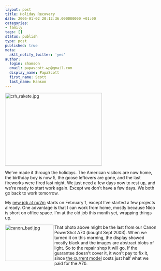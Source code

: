 ```yaml
---
layout: post
title: Holiday Recovery
date: 2005-01-02 20:12:36.000000000 +01:00
categories:
- family
tags: []
status: publish
type: post
published: true
meta:
  aktt_notify_twitter: 'yes'
author:
  login: shanson
  email: papascott-wp@gmail.com
  display_name: PapaScott
  first_name: Scott
  last_name: Hanson
---
```

<p><img alt="crh_rakete.jpg" src="https://www.papascott.de/wordpress/wp-content/uploads/2005/01/crh_rakete.jpg" width="320" height="240" /></p>
<p>We've made it through the holidays. The American visitors are now home, the birthday boy is now 5, the goose leftovers are gone, and the last fireworks were fired last night. We just need a few days now to rest up, and we're ready to start work again. Except we don't have a few days. We both go back to work tomorrow.</p>
<p>My <a href="/archives/2004/12/21/new-media-management/">new job at nu2m</a> starts on February 1, except I've started a few projects already. One advantage is that I can work from home, mostly because Nico is short on office space. I'm at the old job this month yet, wrapping things up.</p>
<p><img alt="canon_bad.jpg" src="https://www.papascott.de/wordpress/wp-content/uploads/2005/01/canon_bad.jpg" width="160" height="120" align="left" /> That photo above might be the last from our Canon PowerShot A70 (bought Sept 2003). When we turned it on this morning, the display showed mostly black and the images are abstract  blobs of light. So to the repair shop it will go. If the guarantee doesn't cover it, it won't pay to fix it, since <a href="http://www.amazon.de/exec/obidos/ASIN/B0001IR9M8" title="Canon PowerShot A75">the current model</a> costs just half what we paid for the A70.</p>
